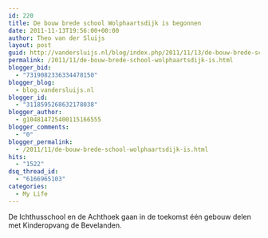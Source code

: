 ```yaml
---
id: 220
title: De bouw brede school Wolphaartsdijk is begonnen
date: 2011-11-13T19:56:00+00:00
author: Theo van der Sluijs
layout: post
guid: http://vandersluijs.nl/blog/index.php/2011/11/13/de-bouw-brede-school-wolphaartsdijk-is/
permalink: /2011/11/de-bouw-brede-school-wolphaartsdijk-is.html
blogger_bid:
  - "7319082336334478150"
blogger_blog:
  - blog.vandersluijs.nl
blogger_id:
  - "3118595268632178038"
blogger_author:
  - g104814725400115166555
blogger_comments:
  - "0"
blogger_permalink:
  - /2011/11/de-bouw-brede-school-wolphaartsdijk-is.html
hits:
  - "1522"
dsq_thread_id:
  - "6166965103"
categories:
  - My Life
---
```

De Ichthusschool en de Achthoek gaan in de toekomst één gebouw delen met Kinderopvang de Bevelanden.